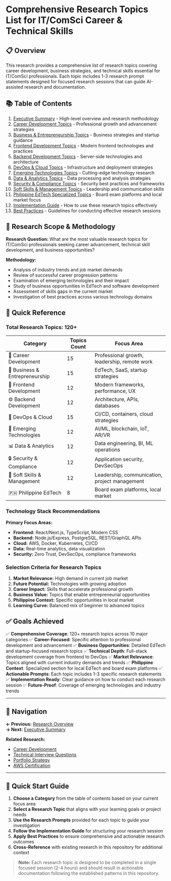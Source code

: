 # Comprehensive Research Topics List for IT/ComSci Career & Technical Skills

## 📋 Overview

This research provides a comprehensive list of research topics covering career development, business strategies, and technical skills essential for IT/ComSci professionals. Each topic includes 1-3 research prompt statements designed for focused research sessions that can guide AI-assisted research and documentation.

## 📚 Table of Contents

1. [Executive Summary](./executive-summary.md) - High-level overview and research methodology
2. [Career Development Topics](./career-development-topics.md) - Professional growth and advancement strategies
3. [Business & Entrepreneurship Topics](./business-entrepreneurship-topics.md) - Business strategies and startup guidance
4. [Frontend Development Topics](./frontend-development-topics.md) - Modern frontend technologies and practices
5. [Backend Development Topics](./backend-development-topics.md) - Server-side technologies and architecture
6. [DevOps & Cloud Topics](./devops-cloud-topics.md) - Infrastructure and deployment strategies
7. [Emerging Technologies Topics](./emerging-technologies-topics.md) - Cutting-edge technology research
8. [Data & Analytics Topics](./data-analytics-topics.md) - Data processing and analysis strategies
9. [Security & Compliance Topics](./security-compliance-topics.md) - Security best practices and frameworks
10. [Soft Skills & Management Topics](./soft-skills-management-topics.md) - Leadership and communication skills
11. [Philippine EdTech Specialized Topics](./philippine-edtech-topics.md) - Board exam platforms and local market focus
12. [Implementation Guide](./implementation-guide.md) - How to use these research topics effectively
13. [Best Practices](./best-practices.md) - Guidelines for conducting effective research sessions

## 🎯 Research Scope & Methodology

**Research Question:** What are the most valuable research topics for IT/ComSci professionals seeking career advancement, technical skill development, and business opportunities?

**Methodology:**
- Analysis of industry trends and job market demands
- Review of successful career progression patterns
- Examination of emerging technologies and their impact
- Study of business opportunities in EdTech and software development
- Assessment of skills gaps in the current market
- Investigation of best practices across various technology domains

## 🚀 Quick Reference

### Total Research Topics: 120+

| Category | Topics Count | Focus Area |
|----------|-------------|------------|
| 🚀 Career Development | 15 | Professional growth, leadership, remote work |
| 💼 Business & Entrepreneurship | 15 | EdTech, SaaS, startup strategies |
| 🎨 Frontend Development | 12 | Modern frameworks, performance, UX |
| ⚙️ Backend Development | 12 | Architecture, APIs, databases |
| 🔧 DevOps & Cloud | 15 | CI/CD, containers, cloud strategies |
| 🌟 Emerging Technologies | 12 | AI/ML, blockchain, IoT, AR/VR |
| 📊 Data & Analytics | 12 | Data engineering, BI, ML operations |
| 🔒 Security & Compliance | 12 | Application security, DevSecOps |
| 👥 Soft Skills & Management | 12 | Leadership, communication, project management |
| 🇵🇭 Philippine EdTech | 8 | Board exam platforms, local market |

### Technology Stack Recommendations

**Primary Focus Areas:**
- **Frontend:** React/Next.js, TypeScript, Modern CSS
- **Backend:** Node.js/Express, PostgreSQL, REST/GraphQL APIs
- **Cloud:** AWS, Docker, Kubernetes, CI/CD
- **Data:** Real-time analytics, data visualization
- **Security:** Zero Trust, DevSecOps, compliance frameworks

### Selection Criteria for Research Topics

1. **Market Relevance:** High demand in current job market
2. **Future Potential:** Technologies with growing adoption
3. **Career Impact:** Skills that accelerate professional growth
4. **Business Value:** Topics that enable entrepreneurial opportunities
5. **Philippine Context:** Specific opportunities in local market
6. **Learning Curve:** Balanced mix of beginner to advanced topics

## ✅ Goals Achieved

✅ **Comprehensive Coverage**: 120+ research topics across 10 major categories
✅ **Career-Focused**: Specific attention to professional development and advancement
✅ **Business Opportunities**: Detailed EdTech and startup-focused research topics
✅ **Technical Depth**: Full-stack development coverage from frontend to DevOps
✅ **Market Relevance**: Topics aligned with current industry demands and trends
✅ **Philippine Context**: Specialized section for local EdTech and board exam platforms
✅ **Actionable Prompts**: Each topic includes 1-3 specific research statements
✅ **Implementation Ready**: Clear guidance on how to conduct each research session
✅ **Future-Proof**: Coverage of emerging technologies and industry trends

---

## 🔗 Navigation

**← Previous:** [Research Overview](../../README.md)  
**→ Next:** [Executive Summary](./executive-summary.md)

**Related Research:**
- [Career Development](../../career/README.md)
- [Technical Interview Questions](../../career/technical-interview-questions/README.md)
- [Portfolio Strategy](../../career/portfolio-driven-open-source-strategy/README.md)
- [AWS Certification](../../career/aws-certification-fullstack-devops/README.md)

---

## 📖 Quick Start Guide

1. **Choose a Category** from the table of contents based on your current focus area
2. **Select a Research Topic** that aligns with your learning goals or project needs
3. **Use the Research Prompts** provided for each topic to guide your investigation
4. **Follow the Implementation Guide** for structuring your research session
5. **Apply Best Practices** to ensure comprehensive and actionable research outcomes
6. **Cross-Reference** with existing research in this repository for additional context

> **Note:** Each research topic is designed to be completed in a single focused session (2-4 hours) and should result in actionable documentation following the established patterns in this repository.